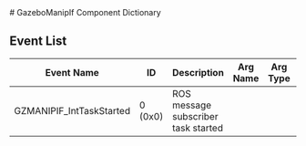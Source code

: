 <title>GazeboManipIf Component Dictionary</title>
# GazeboManipIf Component Dictionary



## Event List

|Event Name|ID|Description|Arg Name|Arg Type|Arg Size|Description
|---|---|---|---|---|---|---|
|GZMANIPIF_IntTaskStarted|0 (0x0)|ROS message subscriber task started| | | | |
